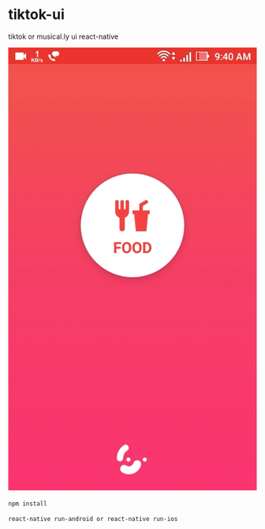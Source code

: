 # tiktok-ui
tiktok or musical.ly ui react-native

      


![alt text](https://github.com/Anasmp/tiktok-ui/blob/master/Webp.net-gifmaker.gif  "Screens")



```npm install```

```react-native run-android or react-native run-ios```
